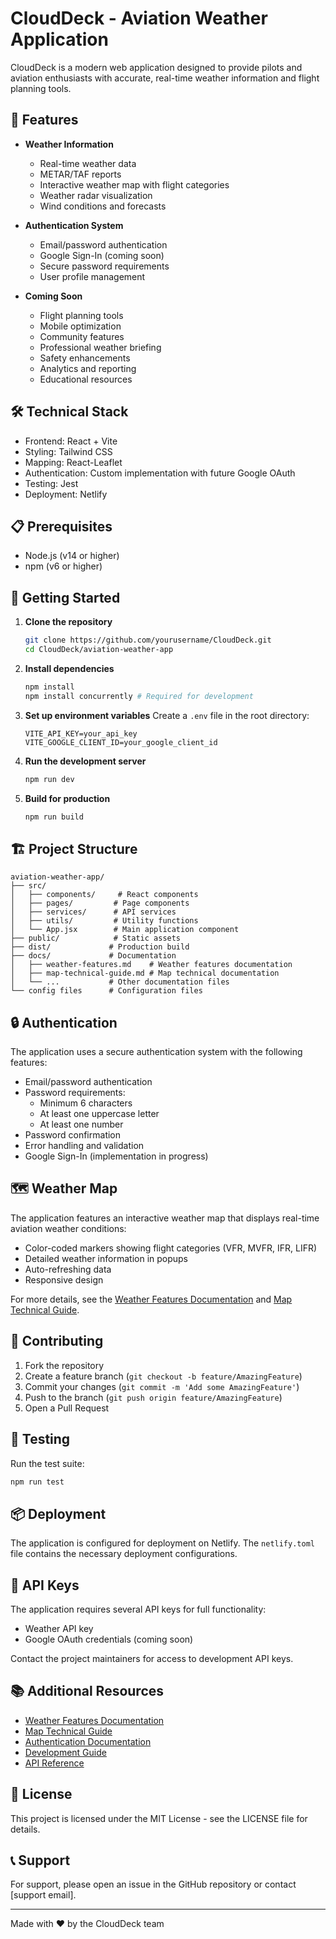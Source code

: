 # CloudDeck - Aviation Weather Application

CloudDeck is a modern web application designed to provide pilots and aviation enthusiasts with accurate, real-time weather information and flight planning tools.

## 🚀 Features

- **Weather Information**
  - Real-time weather data
  - METAR/TAF reports
  - Interactive weather map with flight categories
  - Weather radar visualization
  - Wind conditions and forecasts

- **Authentication System**
  - Email/password authentication
  - Google Sign-In (coming soon)
  - Secure password requirements
  - User profile management

- **Coming Soon**
  - Flight planning tools
  - Mobile optimization
  - Community features
  - Professional weather briefing
  - Safety enhancements
  - Analytics and reporting
  - Educational resources

## 🛠️ Technical Stack

- Frontend: React + Vite
- Styling: Tailwind CSS
- Mapping: React-Leaflet
- Authentication: Custom implementation with future Google OAuth
- Testing: Jest
- Deployment: Netlify

## 📋 Prerequisites

- Node.js (v14 or higher)
- npm (v6 or higher)

## 🚀 Getting Started

1. **Clone the repository**
   ```bash
   git clone https://github.com/yourusername/CloudDeck.git
   cd CloudDeck/aviation-weather-app
   ```

2. **Install dependencies**
   ```bash
   npm install
   npm install concurrently # Required for development
   ```

3. **Set up environment variables**
   Create a `.env` file in the root directory:
   ```
   VITE_API_KEY=your_api_key
   VITE_GOOGLE_CLIENT_ID=your_google_client_id
   ```

4. **Run the development server**
   ```bash
   npm run dev
   ```

5. **Build for production**
   ```bash
   npm run build
   ```

## 🏗️ Project Structure

```
aviation-weather-app/
├── src/
│   ├── components/     # React components
│   ├── pages/         # Page components
│   ├── services/      # API services
│   ├── utils/         # Utility functions
│   └── App.jsx        # Main application component
├── public/            # Static assets
├── dist/             # Production build
├── docs/             # Documentation
│   ├── weather-features.md    # Weather features documentation
│   ├── map-technical-guide.md # Map technical documentation
│   └── ...           # Other documentation files
└── config files      # Configuration files
```

## 🔒 Authentication

The application uses a secure authentication system with the following features:
- Email/password authentication
- Password requirements:
  - Minimum 6 characters
  - At least one uppercase letter
  - At least one number
- Password confirmation
- Error handling and validation
- Google Sign-In (implementation in progress)

## 🗺️ Weather Map

The application features an interactive weather map that displays real-time aviation weather conditions:
- Color-coded markers showing flight categories (VFR, MVFR, IFR, LIFR)
- Detailed weather information in popups
- Auto-refreshing data
- Responsive design

For more details, see the [Weather Features Documentation](docs/weather-features.md) and [Map Technical Guide](docs/map-technical-guide.md).

## 🤝 Contributing

1. Fork the repository
2. Create a feature branch (`git checkout -b feature/AmazingFeature`)
3. Commit your changes (`git commit -m 'Add some AmazingFeature'`)
4. Push to the branch (`git push origin feature/AmazingFeature`)
5. Open a Pull Request

## 📝 Testing

Run the test suite:
```bash
npm run test
```

## 📦 Deployment

The application is configured for deployment on Netlify. The `netlify.toml` file contains the necessary deployment configurations.

## 🔑 API Keys

The application requires several API keys for full functionality:
- Weather API key
- Google OAuth credentials (coming soon)

Contact the project maintainers for access to development API keys.

## 📚 Additional Resources

- [Weather Features Documentation](docs/weather-features.md)
- [Map Technical Guide](docs/map-technical-guide.md)
- [Authentication Documentation](docs/authentication.md)
- [Development Guide](docs/development-guide.md)
- [API Reference](docs/api-reference.md)

## 📄 License

This project is licensed under the MIT License - see the LICENSE file for details.

## 📞 Support

For support, please open an issue in the GitHub repository or contact [support email].

---

Made with ❤️ by the CloudDeck team
